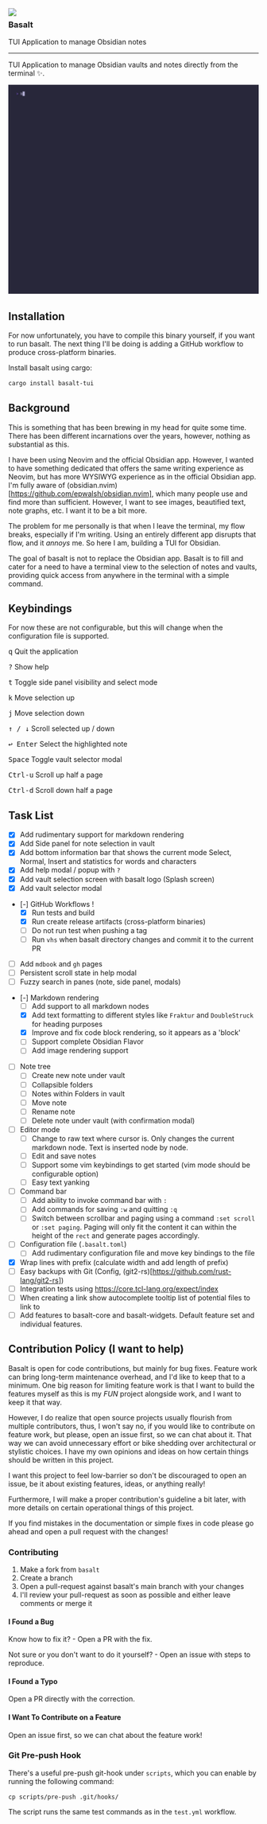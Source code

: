 <img align="left" width="125px" src="assets/basalt.png">
<h3>Basalt&nbsp;&nbsp;</h3>
<p>TUI Application to manage Obsidian notes&nbsp;&nbsp;&nbsp;&nbsp;</p>

<hr/>

TUI Application to manage Obsidian vaults and notes directly from the terminal ✨.

<img src="assets/basalt_demo.gif">

## Installation

For now unfortunately, you have to compile this binary yourself, if you want to run basalt. The next thing I'll be doing is adding a GitHub workflow to produce cross-platform binaries.

Install basalt using cargo:

```sh
cargo install basalt-tui
```

## Background

This is something that has been brewing in my head for quite some time. There has been different incarnations over the years, however, nothing as substantial as this.

I have been using Neovim and the official Obsidian app. However, I wanted to have something dedicated that offers the same writing experience as Neovim, but has more WYSIWYG experience as in the official Obsidian app. I'm fully aware of (obsidian.nvim)[https://github.com/epwalsh/obsidian.nvim], which many people use and find more than sufficient. However, I want to see images, beautified text, note graphs, etc. I want it to be a bit more.

The problem for me personally is that when I leave the terminal, my flow breaks, especially if I'm writing. Using an entirely different app disrupts that flow, and it _annoys_ me. So here I am, building a TUI for Obsidian.

The goal of basalt is not to replace the Obsidian app. Basalt is to fill and cater for a need to have a terminal view to the selection of notes and vaults, providing quick access from anywhere in the terminal with a simple command.

## Keybindings

For now these are not configurable, but this will change when the configuration file is supported.

<kbd>q</kbd> Quit the application

<kbd>?</kbd> Show help

<kbd>t</kbd> Toggle side panel visibility and select mode

<kbd>k</kbd> Move selection up

<kbd>j</kbd> Move selection down

<kbd>↑ / ↓</kbd> Scroll selected up / down

<kbd>↩ Enter</kbd> Select the highlighted note

<kbd>Space</kbd> Toggle vault selector modal

<kbd>Ctrl-u</kbd> Scroll up half a page

<kbd>Ctrl-d</kbd> Scroll down half a page

## Task List

- [x] Add rudimentary support for markdown rendering
- [x] Add Side panel for note selection in vault
- [x] Add bottom information bar that shows the current mode Select, Normal, Insert and statistics for words and characters
- [x] Add help modal / popup with `?`
- [x] Add vault selection screen with basalt logo (Splash screen)
- [x] Add vault selector modal
- [-] GitHub Workflows !
    - [x] Run tests and build
    - [x] Run create release artifacts (cross-platform binaries)
    - [ ] Do not run test when pushing a tag
    - [ ] Run `vhs` when basalt directory changes and commit it to the current PR
- [ ] Add `mdbook` and `gh` pages
- [ ] Persistent scroll state in help modal
- [ ] Fuzzy search in panes (note, side panel, modals)
- [-] Markdown rendering
    - [ ] Add support to all markdown nodes
    - [x] Add text formatting to different styles like `Fraktur` and `DoubleStruck` for heading purposes
    - [x] Improve and fix code block rendering, so it appears as a 'block'
    - [ ] Support complete Obsidian Flavor
    - [ ] Add image rendering support
- [ ] Note tree
    - [ ] Create new note under vault
    - [ ] Collapsible folders
    - [ ] Notes within Folders in vault
    - [ ] Move note
    - [ ] Rename note
    - [ ] Delete note under vault (with confirmation modal)
- [ ] Editor mode
    - [ ] Change to raw text where cursor is. Only changes the current markdown node. Text is inserted node by node.
    - [ ] Edit and save notes
    - [ ] Support some vim keybindings to get started (vim mode should be configurable option)
    - [ ] Easy text yanking
- [ ] Command bar
    - [ ] Add ability to invoke command bar with `:`
    - [ ] Add commands for saving `:w` and quitting `:q`
    - [ ] Switch between scrollbar and paging using a command `:set scroll` or `:set paging`. Paging will only fit the content it can within the height of the `rect` and generate pages accordingly.
- [ ] Configuration file (`.basalt.toml`)
    - [ ] Add rudimentary configuration file and move key bindings to the file
- [x] Wrap lines with prefix (calculate width and add length of prefix)
- [ ] Easy backups with Git (Config, (git2-rs)[https://github.com/rust-lang/git2-rs])
- [ ] Integration tests using https://core.tcl-lang.org/expect/index
- [ ] When creating a link show autocomplete tooltip list of potential files to link to
- [ ] Add features to basalt-core and basalt-widgets. Default feature set and individual features.

## Contribution Policy (I want to help)

Basalt is open for code contributions, but mainly for bug fixes. Feature work can bring long-term maintenance overhead, and I'd like to keep that to a minimum. One big reason for limiting feature work is that I want to build the features myself as this is my _FUN_ project alongside work, and I want to keep it that way.

However, I do realize that open source projects usually flourish from multiple contributors, thus, I won't say no, if you would like to contribute on feature work, but please, open an issue first, so we can chat about it. That way we can avoid unnecessary effort or bike shedding over architectural or stylistic choices. I have my own opinions and ideas on how certain things should be written in this project.

I want this project to feel low-barrier so don't be discouraged to open an issue, be it about existing features, ideas, or anything really!

Furthermore, I will make a proper contribution's guideline a bit later, with more details on certain operational things of this project.

If you find mistakes in the documentation or simple fixes in code please go ahead and open a pull request with the changes!

### Contributing

1. Make a fork from `basalt`
2. Create a branch
3. Open a pull-request against basalt's main branch with your changes
4. I'll review your pull-request as soon as possible and either leave comments or merge it

#### I Found a Bug

Know how to fix it? - Open a PR with the fix.

Not sure or you don't want to do it yourself? - Open an issue with steps to reproduce.

#### I Found a Typo

Open a PR directly with the correction.

#### I Want To Contribute on a Feature

Open an issue first, so we can chat about the feature work!

### Git Pre-push Hook

There's a useful pre-push git-hook under `scripts`, which you can enable by running the following command:

```
cp scripts/pre-push .git/hooks/
```

The script runs the same test commands as in the `test.yml` workflow.
